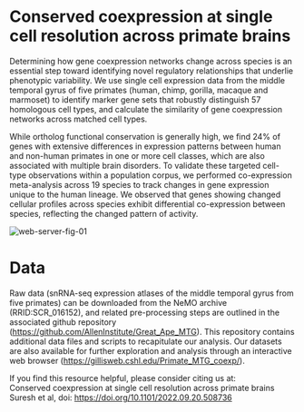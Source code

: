 # Conserved coexpression at single cell resolution across primate brains

Determining how gene coexpression networks change across species is an essential step toward identifying novel regulatory relationships that underlie phenotypic variability. We use single cell expression data from the middle temporal gyrus of five primates (human, chimp, gorilla, macaque and marmoset) to identify marker gene sets that robustly distinguish 57 homologous cell types, and calculate the similarity of gene coexpression networks across matched cell types.

While ortholog functional conservation is generally high, we find 24% of genes with extensive differences in expression patterns between human and non-human primates in one or more cell classes, which are also associated with multiple brain disorders. To validate these targeted cell-type observations within a population corpus, we performed co-expression meta-analysis across 19 species to track changes in gene expression unique to the human lineage. We observed that genes showing changed cellular profiles across species exhibit differential co-expression between species, reflecting the changed pattern of activity.

![web-server-fig-01](https://user-images.githubusercontent.com/46113011/190569276-f26f19cf-9d85-4757-b593-d57245ee53a6.png)

# Data
Raw data (snRNA-seq expression atlases of the middle temporal gyrus from five primates) can be downloaded from the NeMO archive (RRID:SCR_016152), and related pre-processing steps are outlined in the associated github repository (https://github.com/AllenInstitute/Great_Ape_MTG). This repository contains additional data files and scripts to recapitulate our analysis. Our datasets are also available for further exploration and analysis through an interactive web browser (https://gillisweb.cshl.edu/Primate_MTG_coexp/).

If you find this resource helpful, please consider citing us at:  
Conserved coexpression at single cell resolution across primate brains   
Suresh et al, doi: https://doi.org/10.1101/2022.09.20.508736
